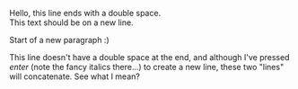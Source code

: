 Hello, this line ends with a double space.  
This text should be on a new line.

Start of a new paragraph :)

This line doesn't have a double space at the end, and although I've pressed *enter* (note the fancy italics there...) to create a new line, these two "lines" will concatenate.
See what I mean?